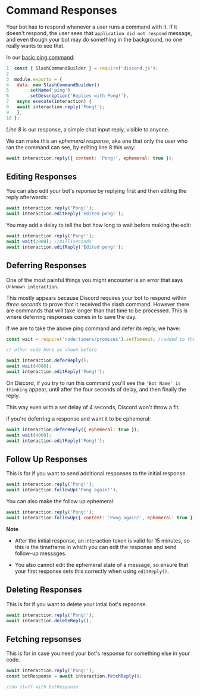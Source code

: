 # Command Responses
Your bot has to respond whenever a user runs a command with it. If it doesn't respond, the user sees that `application did not respond` message, and even though your bot may do something in the background, no one really wants to see that.

In our [basic ping command](https://github.com/Wolfhaize/Discord.JS-for-Noobs/blob/main/01-first-steps/commands/basicping.js):

```javascript
1  const { SlashCommandBuilder } = require('discord.js');
2 
3  module.exports = {
4	data: new SlashCommandBuilder()
5		.setName('ping')
6		.setDescription('Replies with Pong!'),
7	async execute(interaction) {
8	await interaction.reply('Pong!');
9	},
10 };
```

*Line 8* is our response, a simple chat input reply, visible to anyone.

We can make this an *ephemeral response*, aka one that only the user who ran the command can see, by editing line 8 this way:
```javascript
await interaction.reply({ content: 'Pong!', ephemeral: true });
```

## Editing Responses
You can also edit your bot's reponse by replying first and then editing the reply afterwards:

```javascript
await interaction.reply('Pong!');
await interaction.editReply('Edited pong!');
```

You may add a delay to tell the bot how long to wait before making the edit:

```javascript
await interaction.reply('Pong!');
await wait(2000); //milliseconds
await interaction.editReply('Edited pong!');
```


## Deferring Responses
One of the most painful things you might encounter is an error that says `Unknown interaction`.

This mostly appears because Discord requires your bot to respond within *three seconds* to prove that it received the slash command. However there are commands that will take longer than that time to be processed. This is where deferring responses comes in to save the day. 

If we are to take the above ping command and defer its reply, we have:

```javascript
const wait = require('node:timers/promises').setTimeout; //added to the top

// other code here as shown before

await interaction.deferReply();
await wait(4000);
await interaction.editReply('Pong!');
```
On Discord, if you try to run this command you'll see the `'Bot Name' is thinking` appear, until after the four seconds of delay, and then finally the reply.

This way even with a set delay of 4 seconds, Discord won't throw a fit.

if you're deferring a response and want it to be ephemeral:

```javascript
await interaction.deferReply({ ephemeral: true });
await wait(4000);
await interaction.editReply('Pong!');
```

## Follow Up Responses
This is for if you want to send additional responses to the initial response.

```javascript
await interaction.reply('Pong!');
await interaction.followUp('Pong again!');
```

You can also make the follow up ephemeral:

```javascript
await interaction.reply('Pong!');
await interaction.followUp({ content: 'Pong again!', ephemeral: true });
```

**Note**

* After the initial response, an interaction token is valid for 15 minutes, so this is the timeframe in which you can edit the response and send follow-up messages.

* You also cannot edit the ephemeral state of a message, so ensure that your first response sets this correctly when using `editReply()`.


## Deleting Responses
This is for if you want to delete your intial bot's repsonse.

```javascript
await interaction.reply('Pong!');
await interaction.deleteReply();
```

## Fetching repsonses
This is for in case you need your bot's response for something else in your code.

```javascript
await interaction.reply('Pong!');
const botResponse = await interaction.fetchReply();

//do stuff with botResponse
```
